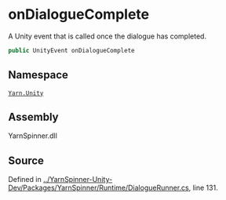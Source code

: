 # onDialogueComplete

A Unity event that is called once the dialogue has completed.

```csharp
public UnityEvent onDialogueComplete
```

## Namespace

[`Yarn.Unity`](../)

## Assembly

YarnSpinner.dll

## Source

Defined in [../YarnSpinner-Unity-Dev/Packages/YarnSpinner/Runtime/DialogueRunner.cs](https://github.com/YarnSpinnerTool/YarnSpinner-Unity//blob/develop/Runtime/DialogueRunner.cs#L131), line 131.

